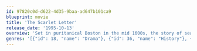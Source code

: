 ```yaml
---
id: 97820c0d-d622-4d35-9baa-ad647b101ca9
blueprint: movie
title: 'The Scarlet Letter'
release_date: '1995-10-13'
overview: 'Set in puritanical Boston in the mid 1600s, the story of seamstress Hester Prynne, who is outcast after she becomes pregnant by a respected reverend. She refuses to divulge the name of the father, is "convicted" of adultery and forced to wear a scarlet "A" until an Indian attack unites the Puritans and leads to a reevaluation of their laws and morals.'
genres: '[{"id": 18, "name": "Drama"}, {"id": 36, "name": "History"}, {"id": 10749, "name": "Romance"}]'
---
```


